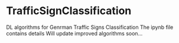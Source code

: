 # TrafficSignClassification
DL algorithms for Genrman Traffic Signs Classification
The ipynb file contains details
Will update improved algorithms soon...
